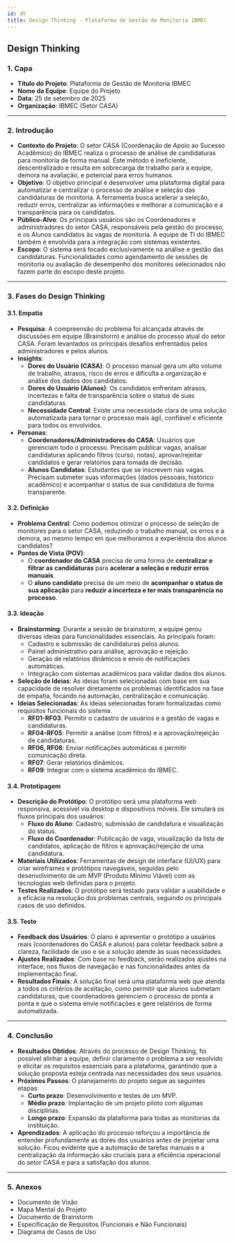 ```yaml
---
id: dt
title: Design Thinking - Plataforma de Gestão de Monitoria IBMEC
---
```


## **Design Thinking**

### **1. Capa**

- **Título do Projeto**: Plataforma de Gestão de Monitoria IBMEC
- **Nome da Equipe**: Equipe do Projeto
- **Data**: 25 de setembro de 2025
- **Organização**: IBMEC (Setor CASA)

---

### **2. Introdução**

- **Contexto do Projeto**: O setor CASA (Coordenação de Apoio ao Sucesso Acadêmico) do IBMEC realiza o processo de análise de candidaturas para monitoria de forma manual. Este método é ineficiente, descentralizado e resulta em sobrecarga de trabalho para a equipe, demora na avaliação, e potencial para erros humanos.
- **Objetivo**: O objetivo principal é desenvolver uma plataforma digital para automatizar e centralizar o processo de análise e seleção das candidaturas de monitoria. A ferramenta busca acelerar a seleção, reduzir erros, centralizar as informações e melhorar a comunicação e a transparência para os candidatos.
- **Público-Alvo**: Os principais usuários são os Coordenadores e administradores do setor CASA, responsáveis pela gestão do processo, e os Alunos candidatos às vagas de monitoria. A equipe de TI do IBMEC também é envolvida para a integração com sistemas existentes.
- **Escopo**: O sistema será focado exclusivamente na análise e gestão das candidaturas. Funcionalidades como agendamento de sessões de monitoria ou avaliação de desempenho dos monitores selecionados não fazem parte do escopo deste projeto.

---

### **3. Fases do Design Thinking**

#### **3.1. Empatia**

- **Pesquisa**: A compreensão do problema foi alcançada através de discussões em equipe (Brainstorm) e análise do processo atual do setor CASA. Foram levantados os principais desafios enfrentados pelos administradores e pelos alunos.
- **Insights**:
    - **Dores do Usuário (CASA)**: O processo manual gera um alto volume de trabalho, atrasos, risco de erros e dificulta a organização e análise dos dados dos candidatos.
    - **Dores do Usuário (Alunos)**: Os candidatos enfrentam atrasos, incertezas e falta de transparência sobre o status de suas candidaturas.
    - **Necessidade Central**: Existe uma necessidade clara de uma solução automatizada para tornar o processo mais ágil, confiável e eficiente para todos os envolvidos.
- **Personas**:
    - **Coordenadores/Administradores do CASA**: Usuários que gerenciam todo o processo. Precisam publicar vagas, analisar candidaturas aplicando filtros (curso, notas), aprovar/rejeitar candidatos e gerar relatórios para tomada de decisão.
    - **Alunos Candidatos**: Estudantes que se inscrevem nas vagas. Precisam submeter suas informações (dados pessoais, histórico acadêmico) e acompanhar o status de sua candidatura de forma transparente.

#### **3.2. Definição**

- **Problema Central**: Como podemos otimizar o processo de seleção de monitores para o setor CASA, reduzindo o trabalho manual, os erros e a demora, ao mesmo tempo em que melhoramos a experiência dos alunos candidatos?
- **Pontos de Vista (POV)**:
    - O **coordenador do CASA** precisa de uma forma de **centralizar e filtrar as candidaturas** para **acelerar a seleção e reduzir erros manuais**.
    - O **aluno candidato** precisa de um meio de **acompanhar o status de sua aplicação** para **reduzir a incerteza e ter mais transparência no processo**.

#### **3.3. Ideação**

- **Brainstorming**: Durante a sessão de brainstorm, a equipe gerou diversas ideias para funcionalidades essenciais. As principais foram:
    - Cadastro e submissão de candidaturas pelos alunos.
    - Painel administrativo para análise, aprovação e rejeição.
    - Geração de relatórios dinâmicos e envio de notificações automáticas.
    - Integração com sistemas acadêmicos para validar dados dos alunos.
- **Seleção de Ideias**: As ideias foram selecionadas com base em sua capacidade de resolver diretamente os problemas identificados na fase de empatia, focando na automação, centralização e comunicação.
- **Ideias Selecionadas**: As ideias selecionadas foram formalizadas como requisitos funcionais do sistema.
    - **RF01-RF03**: Permitir o cadastro de usuários e a gestão de vagas e candidaturas.
    - **RF04-RF05**: Permitir a análise (com filtros) e a aprovação/rejeição de candidaturas.
    - **RF06, RF08**: Enviar notificações automáticas e permitir comunicação direta.
    - **RF07**: Gerar relatórios dinâmicos.
    - **RF09**: Integrar com o sistema acadêmico do IBMEC.

#### **3.4. Prototipagem**

- **Descrição do Protótipo**: O protótipo será uma plataforma web responsiva, acessível via desktop e dispositivos móveis. Ele simulará os fluxos principais dos usuários:
    - **Fluxo do Aluno**: Cadastro, submissão de candidatura e visualização do status.
    - **Fluxo do Coordenador**: Publicação de vaga, visualização da lista de candidatos, aplicação de filtros e aprovação/rejeição de uma candidatura.
- **Materiais Utilizados**: Ferramentas de design de interface (UI/UX) para criar wireframes e protótipos navegáveis, seguidas pelo desenvolvimento de um MVP (Produto Mínimo Viável) com as tecnologias web definidas para o projeto.
- **Testes Realizados**: O protótipo será testado para validar a usabilidade e a eficácia na resolução dos problemas centrais, seguindo os principais casos de uso definidos.

#### **3.5. Teste**

- **Feedback dos Usuários**: O plano é apresentar o protótipo a usuários reais (coordenadores do CASA e alunos) para coletar feedback sobre a clareza, facilidade de uso e se a solução atende às suas necessidades.
- **Ajustes Realizados**: Com base no feedback, serão realizados ajustes na interface, nos fluxos de navegação e nas funcionalidades antes da implementação final.
- **Resultados Finais**: A solução final será uma plataforma web que atenda a todos os critérios de aceitação, como permitir que alunos submetam candidaturas, que coordenadores gerenciem o processo de ponta a ponta e que o sistema envie notificações e gere relatórios de forma automatizada.

---

### **4. Conclusão**

- **Resultados Obtidos**: Através do processo de Design Thinking, foi possível alinhar a equipe, definir claramente o problema a ser resolvido e elicitar os requisitos essenciais para a plataforma, garantindo que a solução proposta esteja centrada nas necessidades dos seus usuários.
- **Próximos Passos**: O planejamento do projeto segue as seguintes etapas:
    - **Curto prazo**: Desenvolvimento e testes de um MVP.
    - **Médio prazo**: Implantação de um projeto piloto com algumas disciplinas.
    - **Longo prazo**: Expansão da plataforma para todas as monitorias da instituição.
- **Aprendizados**: A aplicação do processo reforçou a importância de entender profundamente as dores dos usuários antes de projetar uma solução. Ficou evidente que a automação de tarefas manuais e a centralização da informação são cruciais para a eficiência operacional do setor CASA e para a satisfação dos alunos.

---

### **5. Anexos**

- Documento de Visão
- Mapa Mental do Projeto
- Documento de Brainstorm
- Especificação de Requisitos (Funcionais e Não Funcionais)
- Diagrama de Casos de Uso